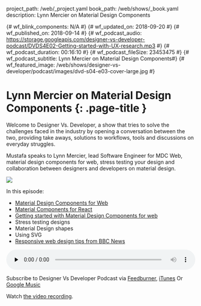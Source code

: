 project_path: /web/_project.yaml
book_path: /web/shows/_book.yaml
description: Lynn Mercier on Material Design Components

{# wf_blink_components: N/A #}
{# wf_updated_on: 2018-09-20 #}
{# wf_published_on: 2018-09-14 #}
{# wf_podcast_audio: https://storage.googleapis.com/designer-vs-developer-podcast/DVDS4E02-Getting-started-with-UX-research.mp3 #}
{# wf_podcast_duration: 00:16:10 #}
{# wf_podcast_fileSize: 23453475 #}
{# wf_podcast_subtitle: Lynn Mercier on Material Design Components#}
{# wf_featured_image: /web/shows/designer-vs-developer/podcast/images/dvd-s04-e03-cover-large.jpg #}


# Lynn Mercier on Material Design Components {: .page-title }

Welcome to Designer Vs. Developer, a show that tries to solve the
challenges faced in the industry by opening a conversation between
the two, providing take aways, solutions to workflows, tools and
discussions on everyday struggles.

Mustafa speaks to Lynn Mercier, lead Software Engineer for MDC Web, 
material design components for web, stress testing your design 
and collaboration between designers and developers on material design. 


<img class="attempt-right"
  src="/web/shows/designer-vs-developer/podcast/images/dvd-s04-e03-cover.jpg">
  
In this episode:

* [Material Design Components for Web](https://github.com/material-components/material-components-web)
* [Material Components for React](https://github.com/material-components/material-components-web-react)
* [Getting started with Material Design Components for web](https://medium.com/dev-channel/getting-started-with-material-design-components-for-web-3cb30fbac7d8)
* Stress testing designs
* Material Design shapes
* Using SVG
* [Responsive web design tips from BBC News](https://www.creativebloq.com/web-design/responsive-web-design-tips-bbc-news-9134667)


<audio style="width: 100%" controls preload="none"
  src="https://storage.googleapis.com/designer-vs-developer-podcast/DVDS4E02-Getting-started-with-UX-research.mp3">

Subscribe to Designer Vs Developer Podcast via
<a href="https://goo.gl/USHXv8">Feedburner</a>,
<a href="https://goo.gl/1E9U0G">iTunes</a> Or
<a href="https://goo.gl/qCBlST">Google Music</a>

Watch <a href="https://www.youtube.com/playlist?list=PLNYkxOF6rcIC60856GnLEV5GQXMxc9ByJ">
the video recording</a>.
